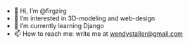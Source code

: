 - 👋 Hi, I’m @firgzirg
- 👀 I’m interested in 3D-modeling and web-design
- 🌱 I’m currently learning Django
- 📫 How to reach me: write me at wendystaller@gmail.com

<!---
firgzirg/firgzirg is a ✨ special ✨ repository because its `README.md` (this file) appears on your GitHub profile.
You can click the Preview link to take a look at your changes.
--->
